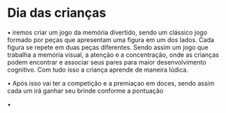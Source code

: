 # Dia das crianças

• iremos criar um jogo da memória divertido, sendo um clássico jogo formado por peças que apresentam uma figura em um dos lados.
Cada figura se repete em duas peças diferentes.
Sendo assim um jogo que trabalha a memória visual, a atenção e a concentração, onde as crianças podem encontrar e associar seus pares para maior desenvolvimento cognitivo. Com tudo isso a criança aprende de maneira lúdica.

• Após isso vai ter a competição e a premiaçao em doces, sendo assim cada um irá ganhar seu brinde conforme a pontuação

•
